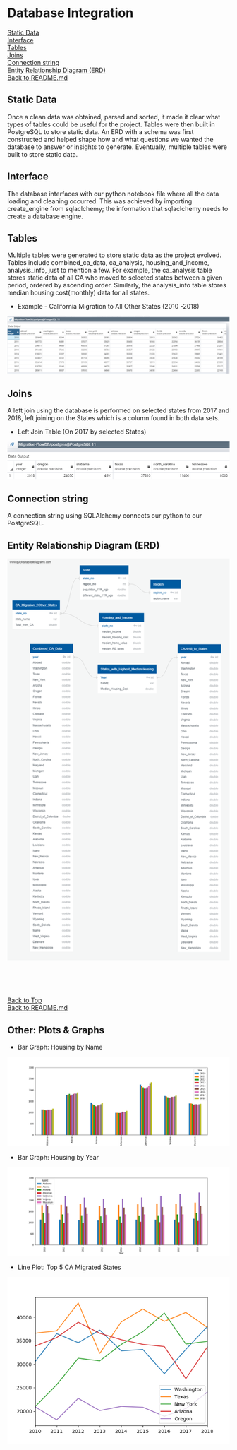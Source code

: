 # Database Integration  
[Static Data](#static-data)  
[Interface](#interface)  
[Tables](#tables)  
[Joins](#joins)  
[Connection string](#connection-string)  
[Entity Relationship Diagram (ERD)](#entity-relationship-diagram-erd)  
[Back to README.md](/README.md)

## Static Data  
Once a clean data was obtained, parsed and sorted, it made it clear what types of tables could be useful for the project. Tables were then built in PostgreSQL to store static data. An ERD with a schema was first constructed and helped shape how and what questions we wanted the database to answer or insights to generate. Eventually, multiple tables were built to store static data.  

## Interface  
The database interfaces with our python notebook file where all the data loading and cleaning occurred. This was achieved by importing create_engine from sqlaclchemy; the information that sqlaclchemy needs to create a database engine.  

## Tables  
Multiple tables were generated to store static data as the project evolved. Tables include combined_ca_data, ca_analysis, housing_and_income, analysis_info, just to mention a few. For example, the ca_analysis table stores static data of all CA who moved to selected states between a given period, ordered by ascending order. Similarly, the analysis_info table stores median housing cost(monthly) data for all states.  

* Example - California Migration to All Other States (2010 -2018)

![](https://github.com/JVChermak/Leaving_California/blob/master/Circle_Analysis/allYear_table.png)


## Joins  
A left join using the database is performed on selected states from 2017 and 2018, left joining on the States which is a column found in both data sets.  

* Left Join Table (On 2017 by selected States)

![](https://github.com/JVChermak/Leaving_California/blob/master/Circle_Analysis/leftjoin_table.png)

## Connection string  
A connection string using SQLAlchemy connects our python to our PostgreSQL.  

## Entity Relationship Diagram (ERD)  
<img align="center" width="700" src="/pics/Migration_FlowDB(2).png"><br/>
<br/>
<br/>
<br/>
<br/>  

[Back to Top](#database-integration)  
[Back to README.md](/README.md)

## Other: Plots & Graphs

* Bar Graph: Housing by Name

![](https://github.com/JVChermak/Leaving_California/blob/master/pics/bar%20graph_by%20Name.png)


* Bar Graph: Housing by Year

![](https://github.com/JVChermak/Leaving_California/blob/master/pics/bar%20graph_by%20Year.png)

* Line Plot: Top 5 CA Migrated States

![](https://github.com/JVChermak/Leaving_California/blob/master/pics/Line%20Plot.png)
